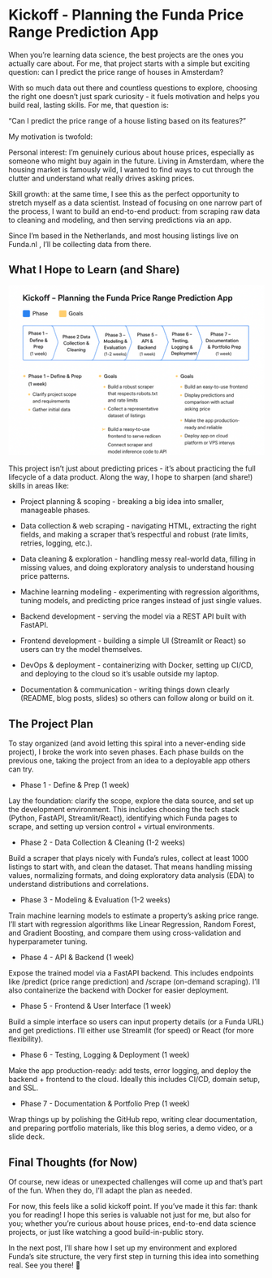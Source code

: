 # Kickoff - Planning the Funda Price Range Prediction App

When you’re learning data science, the best projects are the ones you actually care about. For me, that project starts with a simple but exciting question: can I predict the price range of houses in Amsterdam?

With so much data out there and countless questions to explore, choosing the right one doesn’t just spark curiosity - it fuels motivation and helps you build real, lasting skills.
For me, that question is:

“Can I predict the price range of a house listing based on its features?”

My motivation is twofold:

Personal interest: I’m genuinely curious about house prices, especially as someone who might buy again in the future.
Living in Amsterdam, where the housing market is famously wild, I wanted to find ways to cut through the clutter and understand what really drives asking prices.

Skill growth: at the same time, I see this as the perfect opportunity to stretch myself as a data scientist.
Instead of focusing on one narrow part of the process, I want to build an end-to-end product: from scraping raw data to cleaning and modeling, and then serving predictions via an app.

Since I’m based in the Netherlands, and most housing listings live on Funda.nl
, I’ll be collecting data from there.

## What I Hope to Learn (and Share)

![Project Pipeline](/assets/project_pipeline.png)


This project isn’t just about predicting prices - it’s about practicing the full lifecycle of a data product. Along the way, I hope to sharpen (and share!) skills in areas like:

+ Project planning & scoping - breaking a big idea into smaller, manageable phases.

+ Data collection & web scraping - navigating HTML, extracting the right fields, and making a scraper that’s respectful and robust (rate limits, retries, logging, etc.).

+ Data cleaning & exploration - handling messy real-world data, filling in missing values, and doing exploratory analysis to understand housing price patterns.

+ Machine learning modeling - experimenting with regression algorithms, tuning models, and predicting price ranges instead of just single values.

+ Backend development - serving the model via a REST API built with FastAPI.

+ Frontend development - building a simple UI (Streamlit or React) so users can try the model themselves.

+ DevOps & deployment - containerizing with Docker, setting up CI/CD, and deploying to the cloud so it’s usable outside my laptop.

+ Documentation & communication - writing things down clearly (README, blog posts, slides) so others can follow along or build on it.

## The Project Plan

To stay organized (and avoid letting this spiral into a never-ending side project), I broke the work into seven phases. Each phase builds on the previous one, taking the project from an idea to a deployable app others can try.

+ Phase 1 - Define & Prep (1 week)

Lay the foundation: clarify the scope, explore the data source, and set up the development environment. This includes choosing the tech stack (Python, FastAPI, Streamlit/React), identifying which Funda pages to scrape, and setting up version control + virtual environments.

+ Phase 2 - Data Collection & Cleaning (1-2 weeks)

Build a scraper that plays nicely with Funda’s rules, collect at least 1000 listings to start with, and clean the dataset. That means handling missing values, normalizing formats, and doing exploratory data analysis (EDA) to understand distributions and correlations.

+ Phase 3 - Modeling & Evaluation (1-2 weeks)

Train machine learning models to estimate a property’s asking price range. I’ll start with regression algorithms like Linear Regression, Random Forest, and Gradient Boosting, and compare them using cross-validation and hyperparameter tuning.

+  Phase 4 - API & Backend (1 week)

Expose the trained model via a FastAPI backend. This includes endpoints like /predict (price range prediction) and /scrape (on-demand scraping). I’ll also containerize the backend with Docker for easier deployment.

+ Phase 5 - Frontend & User Interface (1 week)

Build a simple interface so users can input property details (or a Funda URL) and get predictions. I’ll either use Streamlit (for speed) or React (for more flexibility).

+ Phase 6 - Testing, Logging & Deployment (1 week)

Make the app production-ready: add tests, error logging, and deploy the backend + frontend to the cloud. Ideally this includes CI/CD, domain setup, and SSL.

+  Phase 7 - Documentation & Portfolio Prep (1 week)

Wrap things up by polishing the GitHub repo, writing clear documentation, and preparing portfolio materials, like this blog series, a demo video, or a slide deck.

## Final Thoughts (for Now)

Of course, new ideas or unexpected challenges will come up and that’s part of the fun. When they do, I’ll adapt the plan as needed.

For now, this feels like a solid kickoff point. If you’ve made it this far: thank you for reading! I hope this series is valuable not just for me, but also for you; whether you’re curious about house prices, end-to-end data science projects, or just like watching a good build-in-public story.

In the next post, I’ll share how I set up my environment and explored Funda’s site structure, the very first step in turning this idea into something real.
See you there! 👋
